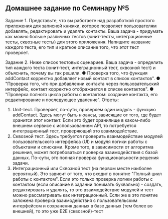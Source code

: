 ## Домашнее задание по Семинару №5
Задание 1. Представьте, что вы работаете над разработкой простого приложения для записной книжки,
которое позволяет пользователям добавлять, редактировать и удалять контакты.
Ваша задача - придумать как можно больше различных тестов (юнит-тесты, интеграционные тесты,
сквозные тесты) для этого приложения. Напишите название каждого теста, его тип и краткое описание того,
что этот тест проверяет.


Задание 2. Ниже список тестовых сценариев. Ваша задача - определить тип каждого теста (юнит-тест,
интеграционный тест, сквозной тест) и объяснить, почему вы так решили.
● Проверка того, что функция addContact корректно добавляет новый контакт в список контактов".
● "Проверка того, что при добавлении контакта через пользовательский интерфейс, контакт корректно
отображается в списке контактов".
● "Проверка полного цикла работы с контактом: создание контакта, его редактирование и
последующее удаление".
Ответы:
1. Unit-тест. Проверяет, по-сути, проверяем один модуль - функцию addContact. Здесь могут быть нюансы, зависящие от того, где будет хранится этот контакт. Если это будет хранилище в каком-либо внешнем сервисе с использованием API, то потребуется интеграционный тест, проверяющий это взаимодействие.
2. Сквозной тест. Здесь требуется проверить взаимодействие модулей пользовательского интерфейса (UI) и модуля логики работы с объектами и списками. Кроме того, в зависимости от алгоритма решения, может потребоваться проверка взаимодействия с базой данных. По-сути, это полная проверка функциональности решения задачи.
3. Интеграционный или Сквозной тест (на первом месте наиболее вероятный). Это зависит от того, что входит в понятие "Полный цикл работы с контактом". Если это только проверка логики работы с контактом (если описание в задании понимать буквально) - создать, редактировать и удалять, то это взаимодействие модулей и тест можно рассматривать как интеграционный. Если же в это понятие заложена проверка взаимодействия с пользовательским интерфейсом и сохранения данных в базе данных (тем более во внешней), то это уже E2E (сквозной)-тест 